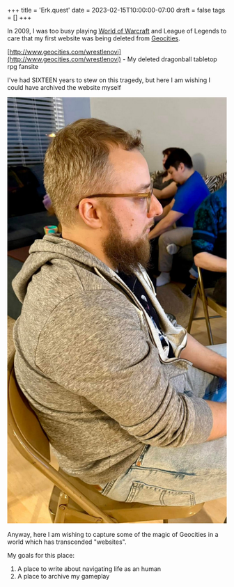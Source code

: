 +++
title = 'Erk.quest'
date = 2023-02-15T10:00:00-07:00
draft = false
tags = []
+++

In 2009, I was too busy playing [World of Warcraft](https://www.youtube.com/watch?v=_xRjXcM_cb4) and League of Legends to care that my first website was being deleted from [Geocities](https://www.reuters.com/article/technology/yahoo-pulls-the-plug-on-geocities-idUSTRE53M5LH/).

[http://www.geocities.com/wrestlenovi](http://www.geocities.com/wrestlenovi) - My deleted dragonball tabletop rpg fansite

I've had SIXTEEN years to stew on this tragedy, but here I am wishing I could have archived the website myself

<!-- <img src="erk.jpg" alt="A side-profile picture of me. I have a beard, glasses and I'm holding a controller which is outside the crop" style="width: 200px;" /> -->

![A side-profile picture of me. I have a beard, glasses and I'm holding a controller which is outside the crop](erk.jpg)

Anyway, here I am wishing to capture some of the magic of Geocities in a world which has transcended "websites".

My goals for this place:

1. A place to write about navigating life as an human
2. A place to archive my gameplay
